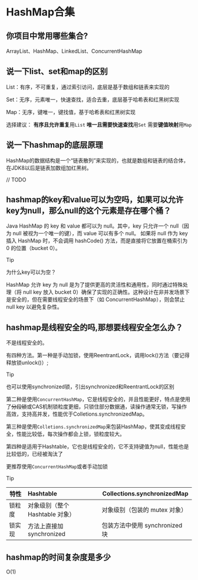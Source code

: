 # HashMap合集

## 你项目中常用哪些集合?

ArrayList、HashMap、LinkedList、ConcurrentHashMap





## 说一下list、set和map的区别

List：有序，不可重复，通过索引访问，底层是基于数组和链表来实现的

Set：无序，元素唯一，快速查找，适合去重，底层基于哈希表和红黑树实现

Map：无序，键唯一，键找值，基于哈希表和红黑树实现

选择建议：
**有序且允许重复**用`List`
**唯一且需要快速查找**用`Set`
需要**键值映射**用`Map`



## 说一下hashmap的底层原理

HashMap的数据结构是一个“链表散列”来实现的，也就是数组和链表的结合体，在JDK8以后是链表加数组加红黑树。

// TODO









## hashmap的key和value可以为空吗，如果可以允许key为null，那么null的这个元素是存在哪个桶？

Java HashMap 的 key 和 value 都可以为 null。其中，key 只允许一个 null（因为 null 被视为一个唯一的键），而 value 可以有多个 null。 如果将 null 作为 key 插入 HashMap 时，不会调用 hashCode() 方法，而是直接将它放置在桶索引为 0 的位置（bucket 0）。

> [!tip]
>
> 为什么key可以为空？
>
> HashMap 允许 key 为 null 是为了提供更高的灵活性和通用性，同时通过特殊处理（将 null key 放入 bucket 0）确保了实现的正确性。这种设计在非并发场景下是安全的，但在需要线程安全的场景下（如 ConcurrentHashMap），则会禁止 null key 以避免复杂性。





## hashmap是线程安全的吗,那想要线程安全怎么办？

不是线程安全的。

有四种方法。第一种是手动加锁，使用ReentrantLock，调用lock()方法（要记得释放锁unlock()）;

> [!tip]
>
> 也可以使用synchronized锁，引出synchronized和ReentrantLock的区别

第二种是使用`ConcurrentHashMap`，它是线程安全的，并且性能更好，特点是使用了~~分段锁~~或CAS机制锁粒度更细，只锁住部分数据通，读操作通常无锁，写操作高效，支持高并发，性能优于Colletions.synchronizedMap。

第三种是使用`Colletions.synchronizedMap`来包装HashMap，使其变成线程安全，性能比较低，每次操作都会上锁，锁粒度较大。

第四种是适用于Hashtable，它也是线程安全的，它不支持键值为null，性能也是比较低的，已经被淘汰了

更推荐使用`ConcurrentHashMap`或者手动加锁

> [!tip]
>
> | 特性   | Hashtable                       | Collections.synchronizedMap    |
> | ------ | :------------------------------ | ------------------------------ |
> | 锁粒度 | 对象级别（整个 Hashtable 对象） | 对象级别（包装的 mutex 对象）  |
> | 锁实现 | 方法上直接加 synchronized       | 包装方法中使用 synchronized 块 |





## hashmap的时间复杂度是多少

O(1)











































